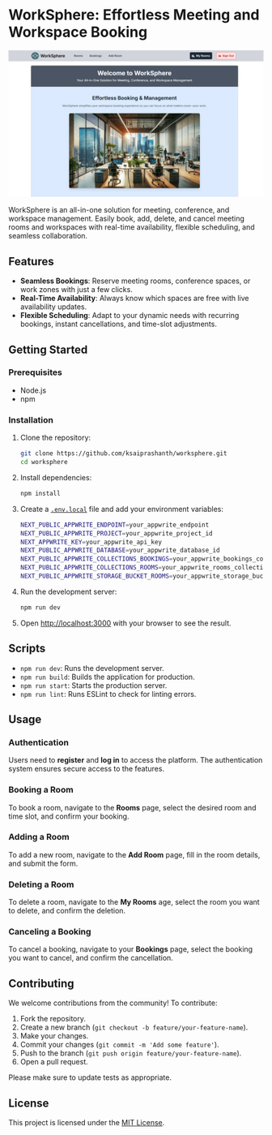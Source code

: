 # WorkSphere: Effortless Meeting and Workspace Booking

![Website Preview](public/images/website-preview.png)

WorkSphere is an all-in-one solution for meeting, conference, and workspace management. Easily book, add, delete, and cancel meeting rooms and workspaces with real-time availability, flexible scheduling, and seamless collaboration.

## Features

- **Seamless Bookings**: Reserve meeting rooms, conference spaces, or work zones with just a few clicks.
- **Real-Time Availability**: Always know which spaces are free with live availability updates.
- **Flexible Scheduling**: Adapt to your dynamic needs with recurring bookings, instant cancellations, and time-slot adjustments.

## Getting Started

### Prerequisites

- Node.js
- npm

### Installation

1. Clone the repository:
    ```sh
    git clone https://github.com/ksaiprashanth/worksphere.git
    cd worksphere
    ```

2. Install dependencies:
    ```sh
    npm install
    ```

3. Create a [`.env.local`](.env.local) file and add your environment variables:
    ```sh
    NEXT_PUBLIC_APPWRITE_ENDPOINT=your_appwrite_endpoint
    NEXT_PUBLIC_APPWRITE_PROJECT=your_appwrite_project_id
    NEXT_APPWRITE_KEY=your_appwrite_api_key
    NEXT_PUBLIC_APPWRITE_DATABASE=your_appwrite_database_id
    NEXT_PUBLIC_APPWRITE_COLLECTIONS_BOOKINGS=your_appwrite_bookings_collection_id
    NEXT_PUBLIC_APPWRITE_COLLECTIONS_ROOMS=your_appwrite_rooms_collection_id
    NEXT_PUBLIC_APPWRITE_STORAGE_BUCKET_ROOMS=your_appwrite_storage_bucket_id
    ```

4. Run the development server:
    ```sh
    npm run dev
    ```

5. Open [http://localhost:3000](http://localhost:3000) with your browser to see the result.

## Scripts

- `npm run dev`: Runs the development server.
- `npm run build`: Builds the application for production.
- `npm run start`: Starts the production server.
- `npm run lint`: Runs ESLint to check for linting errors.

## Usage

### Authentication

Users need to **register** and **log in** to access the platform. The authentication system ensures secure access to the features.

### Booking a Room

To book a room, navigate to the **Rooms** page, select the desired room and time slot, and confirm your booking.

### Adding a Room

To add a new room, navigate to the **Add Room** page, fill in the room details, and submit the form.

### Deleting a Room

To delete a room, navigate to the **My Rooms** age, select the room you want to delete, and confirm the deletion.

### Canceling a Booking

To cancel a booking, navigate to your **Bookings** page, select the booking you want to cancel, and confirm the cancellation.

## Contributing

We welcome contributions from the community! To contribute:

1. Fork the repository.
2. Create a new branch (`git checkout -b feature/your-feature-name`).
3. Make your changes.
4. Commit your changes (`git commit -m 'Add some feature'`).
5. Push to the branch (`git push origin feature/your-feature-name`).
6. Open a pull request.

Please make sure to update tests as appropriate.

## License

This project is licensed under the [MIT License]((LICENSE)).
